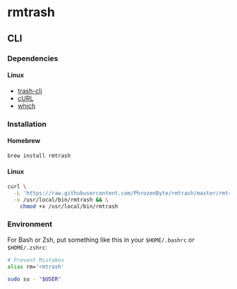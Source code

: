 # rmtrash

## CLI

### Dependencies

#### Linux

- [trash-cli](/trash-cli.md)
- [cURL](/curl.md)
- [which](/which.md)

### Installation

#### Homebrew

```sh
brew install rmtrash
```

#### Linux

```sh
curl \
  -L 'https://raw.githubusercontent.com/PhrozenByte/rmtrash/master/rmtrash' \
  -o /usr/local/bin/rmtrash && \
    chmod +x /usr/local/bin/rmtrash
```

### Environment

For Bash or Zsh, put something like this in your `$HOME/.bashrc` or `$HOME/.zshrc`:

```sh
# Prevent Mistakes
alias rm='rmtrash'
```

```sh
sudo su - "$USER"
```
